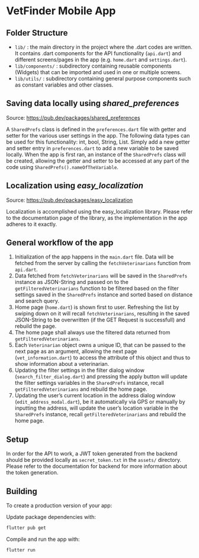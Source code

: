 # VetFinder Mobile App

## Folder Structure

- `lib/` : the main directory in the project where the .dart codes are written. It contains .dart components for the API functionality (`api.dart`) and different screens/pages in the app (e.g. `home.dart` and `settings.dart`).
- `lib/components/` : subdirectory containing reusable components (Widgets) that can be imported and used in one or multiple screens.
- `lib/utils/` :  subdirectory containing general purpose components such as constant variables and other classes.

## Saving data locally using *shared_preferences*

Source: https://pub.dev/packages/shared_preferences

A `SharedPrefs` class is defined in the `preferences.dart` file with getter and setter for the various user settings in the app. The following data types can be used for this functionality: int, bool, String, List<String>. Simply add a new getter and setter entry in `preferences.dart` to add a new variable to be saved locally.
When the app is first ran, an instance of the `SharedPrefs` class will be created, allowing the getter and setter to be accessed at any part of the code using `SharedPrefs().nameOfTheVariable`.

## Localization using *easy_localization*

Source: https://pub.dev/packages/easy_localization

Localization is accomplished using the easy_localization library. Please refer to the documentation page of the library, as the implementation in the app adheres to it exactly.

## General workflow of the app

1.	Initialization of the app happens in the `main.dart` file. Data will be fetched from the server by calling the `fetchVeterinarians` function from `api.dart`.
2.	Data fetched from `fetchVeterinarians` will be saved in the `SharedPrefs` instance as JSON-String and passed on to the `getFilteredVeterinarians` function to be filtered based on the filter settings saved in the `SharedPrefs` instance and sorted based on distance and search query.
3.	Home page (`home.dart`) is shown first to user. Refreshing the list by swiping down on it will recall `fetchVeterinarians`, resulting in the saved JSON-String to be overwritten (if the GET Request is successfull) and rebuild the page.
4.	The home page shall always use the filtered data returned from `getFilteredVeterinarians`.
5.	Each `Veterinarian` object owns a unique ID, that can be passed to the next page as an argument, allowing the next page (`vet_information.dart`) to access the attribute of this object and thus to show information about a veterinarian.
6.	Updating the filter settings in the filter dialog window (`search_filter_dialog.dart`) and pressing the apply button will update the filter settings variables in the `SharedPrefs` instance, recall `getFilteredVeterinarians` and rebuild the home page.
7.	Updating the user’s current location in the address dialog window (`edit_address_modal.dart`), be it automatically via GPS or manually by inputting  the address,  will update the user’s location variable in the `SharedPrefs` instance, recall `getFilteredVeterinarians` and rebuild the home page.

## Setup

In order for the API to work, a JWT token generated from the backend should be provided locally as `secret_token.txt` in the `assets/` directory.
Please refer to the documentation for backend for more information about the token generation.

## Building

To create a production version of your app:

Update package dependencies with:
```bash
flutter pub get
```

Compile and run the app with:
```bash
flutter run
```
